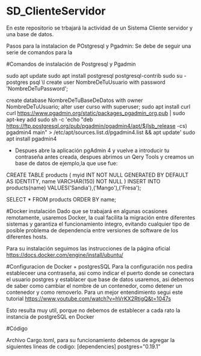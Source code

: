 
# SD_ClienteServidor
En este repositorio se trbajará la actividad de un Sistema Cliente servidor y una base de datos.

Pasos para la instalacion de POstgresql y Pgadmin:
Se debe de seguir una serie de comandos para la 

#Comandos de instalación de Postgresql y Pgadmin

sudo apt update
sudo apt install postgresql postgresql-contrib
sudo su - postgres
psql
\l
create user NombreDeTuUsuario with password 'NombreDeTuPassword';

create database NombreDeTuBaseDeDatos with owner NombreDeTuUsuario;
alter user curso with superuser;
sudo apt install curl
curl https://www.pgadmin.org/static/packages_pgadmin_org.pub | sudo apt-key add
sudo sh -c 'echo "deb https://ftp.postgresql.org/pub/pgadmin/pgadmin4/apt/$(lsb_release -cs) pgadmin4 main" > /etc/apt/sources.list.d/pgadmin4.list && apt update'
sudo apt install pgadmin4

* Despues abre la aplicación pgAdmin 4 y vuelve a introducir tu contraseña antes creada, despues abrimos un Qery Tools y creamos un base de datos de ejemplo,la que use fue:

CREATE TABLE products (
	myid INT NOT NULL GENERATED BY DEFAULT AS IDENTITY,
	name VARCHAR(150) NOT NULL
)
INSERT INTO products(name) VALUES('Sandia'),('Mango'),('Fresa');

SELECT * FROM products ORDER BY name;

#Docker instalación 
Dado que se trabajará en algunas ocasiones remotamente, usaremos Docker, la cual facilita la migración entre diferentes sistemas y garantiza el funcionamiento íntegro, evitando cualquier tipo de posible problema de dependencia entre versiones de software de los diferentes hosts.

Para su instalación seguimos las instrucciones de la página oficial https://docs.docker.com/engine/install/ubuntu/

#Configuracion de Docker + postgresSQL
Para la configuración nos pedira estableceer una contraseña, asi como indicar el puerto donde se conectara el usuario postgres y establacer que base de datos usaremos, asi debemos de saber como cambiar el nombre de un contenedor, como detener un contenedor y como removerlo. Para un mejor entendimiento segui este tutorial https://www.youtube.com/watch?v=hVrKX2RtigQ&t=1047s

Esto resulta muy util, porque no debemos de establecer a cada rato la instancia de postgreSQL en Docker

#Código

Archivo Cargo.toml, para su funcionamiento debemos de agregar la siguientes lineas de codigo:
[dependencies]
postgres="0.19.1"

